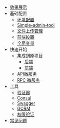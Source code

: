 * [效果展示](simple-admin/zh-cn/docs/screenshot.md)
* 基础配置
  * [环境配置](simple-admin/zh-cn/docs/env_setting.md)
  * [Simple-admin-tool](simple-admin/zh-cn/docs/simple-admin-tools.md)
  * [文件上传管理](/simple-admin/zh-cn/docs/file_manager.md)
  * [前端设置](/simple-admin/zh-cn/docs/web-setting.md)
  * [全局变量](/simple-admin/zh-cn/docs/global_vars.md)
* 快速开始
  * 集成到原项目
    * [后端](simple-admin/zh-cn/docs/quick_develop_example.md)
    * [前端](simple-admin/zh-cn/docs/web_develop_example.md)
  * [API微服务](simple-admin/zh-cn/docs/api_example.md)
  * [RPC 微服务](simple-admin/zh-cn/docs/rpc_example.md)
* 工具
  * [验证器](/simple-admin/zh-cn/docs/validator.md)
  * [Consul](/simple-admin/zh-cn/docs/consul.md)
  * [Swagger](simple-admin/zh-cn/docs/swagger.md)
  * [GORM](simple-admin/zh-cn/docs/gorm.md)
  * [权限验证](simple-admin/zh-cn/docs/authorization.md)
* [常见问题](simple-admin/zh-cn/docs/FAQ.md) 